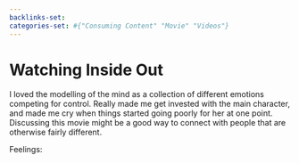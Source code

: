 ```yaml
---
backlinks-set: 
categories-set: #{"Consuming Content" "Movie" "Videos"}
---
```

# Watching Inside Out

I loved the modelling of the mind as a collection of different emotions competing for control. Really made me get invested with the main character, and made me cry when things started going poorly for her at one point. Discussing this movie might be a good way to connect with people that are otherwise fairly different. 

Feelings: